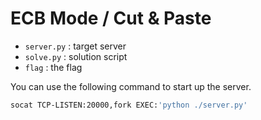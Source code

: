 # ECB Mode / Cut & Paste

* `server.py` : target server
* `solve.py` : solution script
* `flag` : the flag

You can use the following command to start up the server.

```bash
socat TCP-LISTEN:20000,fork EXEC:'python ./server.py'
```

